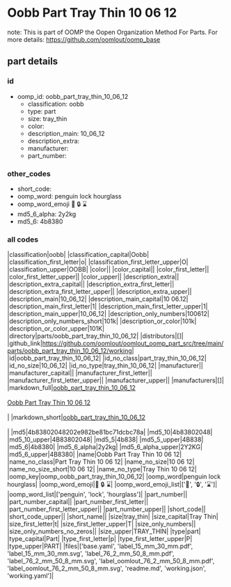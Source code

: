 # Oobb Part Tray Thin 10 06 12  

note: This is part of OOMP the Oopen Organization Method For Parts. For more details: https://github.com/oomlout/oomp_base

##  part details





### id
* oomp_id: oobb_part_tray_thin_10_06_12
  * classification: oobb
  * type: part
  * size: tray_thin
  * color: 
  * description_main: 10_06_12
  * description_extra: 
  * manufacturer: 
  * part_number: 

### other_codes
* short_code: 
* oomp_word: penguin lock hourglass
* oomp_word_emoji :penguin: :lock: :hourglass:
* md5_6_alpha: 2y2kg
* md5_6: 4b8380

### all codes 
|classification|oobb|
|classification_capital|Oobb|
|classification_first_letter|o|
|classification_first_letter_upper|O|
|classification_upper|OOBB|
|color||
|color_capital||
|color_first_letter||
|color_first_letter_upper||
|color_upper||
|description_extra||
|description_extra_capital||
|description_extra_first_letter||
|description_extra_first_letter_upper||
|description_extra_upper||
|description_main|10_06_12|
|description_main_capital|10 06.12|
|description_main_first_letter|1|
|description_main_first_letter_upper|1|
|description_main_upper|10_06_12|
|description_only_numbers|100612|
|description_only_numbers_short|101k|
|description_or_color|101k|
|description_or_color_upper|101K|
|directory|parts/oobb_part_tray_thin_10_06_12|
|distributors|[]|
|github_link|https://github.com/oomlout/oomlout_oomp_part_src/tree/main/parts/oobb_part_tray_thin_10_06_12/working|
|id|oobb_part_tray_thin_10_06_12|
|id_no_class|part_tray_thin_10_06_12|
|id_no_size|10_06_12|
|id_no_type|tray_thin_10_06_12|
|manufacturer||
|manufacturer_capital||
|manufacturer_first_letter||
|manufacturer_first_letter_upper||
|manufacturer_upper||
|manufacturers|[]|
|markdown_full|[oobb_part_tray_thin_10_06_12](https://github.com/oomlout/oomlout_oomp_part_src/tree/main/parts/oobb_part_tray_thin_10_06_12/working)<br>[](https://github.com/oomlout/oomlout_oomp_part_src/tree/main/parts/oobb_part_tray_thin_10_06_12/working)<br>[Oobb Part Tray Thin 10 06 12](https://github.com/oomlout/oomlout_oomp_part_src/tree/main/parts/oobb_part_tray_thin_10_06_12/working)<br><br>|
|markdown_short|[oobb_part_tray_thin_10_06_12](https://github.com/oomlout/oomlout_oomp_part_src/tree/main/parts/oobb_part_tray_thin_10_06_12/working)<br><br>|
|md5|4b83802048202e982be81bc71dcbc78a|
|md5_10|4b83802048|
|md5_10_upper|4B83802048|
|md5_5|4b838|
|md5_5_upper|4B838|
|md5_6|4b8380|
|md5_6_alpha|2y2kg|
|md5_6_alpha_upper|2Y2KG|
|md5_6_upper|4B8380|
|name|Oobb Part Tray Thin 10 06 12|
|name_no_class|Part Tray Thin 10 06 12|
|name_no_size|10 06 12|
|name_no_size_short|10 06 12|
|name_no_type|Tray Thin 10 06 12|
|oomp_key|oomp_oobb_part_tray_thin_10_06_12|
|oomp_word|penguin lock hourglass|
|oomp_word_emoji|:penguin: :lock: :hourglass:|
|oomp_word_emoji_list|[':penguin:', ':lock:', ':hourglass:']|
|oomp_word_list|['penguin', 'lock', 'hourglass']|
|part_number||
|part_number_capital||
|part_number_first_letter||
|part_number_first_letter_upper||
|part_number_upper||
|short_code||
|short_code_upper||
|short_name||
|size|tray_thin|
|size_capital|Tray Thin|
|size_first_letter|t|
|size_first_letter_upper|T|
|size_only_numbers||
|size_only_numbers_no_zeros||
|size_upper|TRAY_THIN|
|type|part|
|type_capital|Part|
|type_first_letter|p|
|type_first_letter_upper|P|
|type_upper|PART|
|files|['base.yaml', 'label_15_mm_30_mm.pdf', 'label_15_mm_30_mm.svg', 'label_76_2_mm_50_8_mm.pdf', 'label_76_2_mm_50_8_mm.svg', 'label_oomlout_76_2_mm_50_8_mm.pdf', 'label_oomlout_76_2_mm_50_8_mm.svg', 'readme.md', 'working.json', 'working.yaml']|

